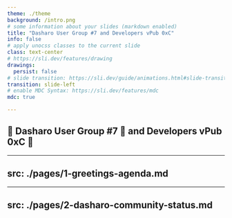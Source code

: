 ```yaml
---
theme: ./theme
background: /intro.png
# some information about your slides (markdown enabled)
title: "Dasharo User Group #7 and Developers vPub 0xC"
info: false
# apply unocss classes to the current slide
class: text-center
# https://sli.dev/features/drawing
drawings:
  persist: false
# slide transition: https://sli.dev/guide/animations.html#slide-transitions
transition: slide-left
# enable MDC Syntax: https://sli.dev/features/mdc
mdc: true

---
```


## &#x1F44B; Dasharo User Group #7 &#x1F389; and Developers vPub 0xC 🍻

---
src: ./pages/1-greetings-agenda.md
---

---
src: ./pages/2-dasharo-community-status.md
---
